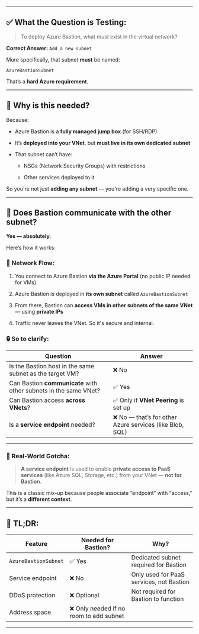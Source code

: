 
---

## ✅ What the Question is Testing:

> To deploy Azure Bastion, what _must_ exist in the virtual network?

**Correct Answer:** `Add a new subnet`

More specifically, that subnet **must** be named:

```
AzureBastionSubnet
```

That’s a **hard Azure requirement**.

---

## 🧠 Why is this needed?

Because:

- Azure Bastion is a **fully managed jump box** (for SSH/RDP)
    
- It’s **deployed into your VNet**, but **must live in its own dedicated subnet**
    
- That subnet can’t have:
    
    - NSGs (Network Security Groups) with restrictions
        
    - Other services deployed to it
        

So you're not just **adding any subnet** — you're adding a very specific one.

---

## 🔄 Does Bastion communicate with the other subnet?

**Yes — absolutely.**

Here’s how it works:

### 🧱 Network Flow:

1. You connect to Azure Bastion **via the Azure Portal** (no public IP needed for VMs).
    
2. Azure Bastion is deployed in **its own subnet** called `AzureBastionSubnet`
    
3. From there, Bastion can **access VMs in other subnets of the same VNet** — using **private IPs**
    
4. Traffic never leaves the VNet. So it's secure and internal.
    

### 🔒 So to clarify:

|Question|Answer|
|---|---|
|Is the Bastion host in the same subnet as the target VM?|❌ No|
|Can Bastion **communicate** with other subnets in the same VNet?|✅ Yes|
|Can Bastion access **across VNets**?|✅ Only if **VNet Peering** is set up|
|Is a **service endpoint** needed?|❌ No — that’s for other Azure services (like Blob, SQL)|

---

### 🧠 Real-World Gotcha:

> **A service endpoint** is used to enable **private access to PaaS services** (like Azure SQL, Storage, etc.) from your VNet — **not for Bastion**.

This is a classic mix-up because people associate “endpoint” with “access,” but it’s a **different context**.

---

## 🧠 TL;DR:

|Feature|Needed for Bastion?|Why?|
|---|---|---|
|`AzureBastionSubnet`|✅ Yes|Dedicated subnet required for Bastion|
|Service endpoint|❌ No|Only used for PaaS services, not Bastion|
|DDoS protection|❌ Optional|Not required for Bastion to function|
|Address space|❌ Only needed if no room to add subnet||

---
